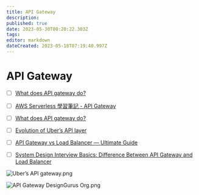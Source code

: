 ```yaml
---
title: API Gateway
description: 
published: true
date: 2023-05-30T00:20:22.303Z
tags: 
editor: markdown
dateCreated: 2023-05-18T07:19:40.997Z
---
```


# API Gateway
- [ ] [What does API gateway do?](https://blog.bytebytego.com/p/ep23-how-to-choose-the-right-database?utm_source=profile&utm_medium=reader2)
- [ ] [AWS Serverless 學習筆記 - API Gateway](https://godleon.github.io/blog/Serverless/AWS-Serverless_API-Gateway/)
- [ ] [What does API gateway do?](https://www.youtube.com/watch?time_continue=1&v=6ULyxuHKxg8&embeds_referring_euri=https%3A%2F%2Fblog.bytebytego.com%2F&feature=emb_logo&ab_channel=ByteByteGo)
- [ ] [Evolution of Uber’s API layer](https://blog.bytebytego.com/p/ep-39-accounting-101-in-payment-systems?utm_source=profile&utm_medium=reader2)
- [ ] [API Gateway vs Load Balancer — Ultimate Guide](https://awstip.com/api-gateway-vs-load-balancer-the-ultimate-guide-3810dddacfa1)
- [ ] [System Design Interview Basics: Difference Between API Gateway and Load Balancer](https://levelup.gitconnected.com/system-design-interview-basics-difference-between-api-gateway-and-load-balancer-60260b568121)


![Uber’s API gateway.png](http://192.168.25.60:8000/files/file_storage/8f385f7e.png)


![API Gateway DesignGurus Org.png](http://192.168.25.60:8000/files/file_storage/8063cb91.png)